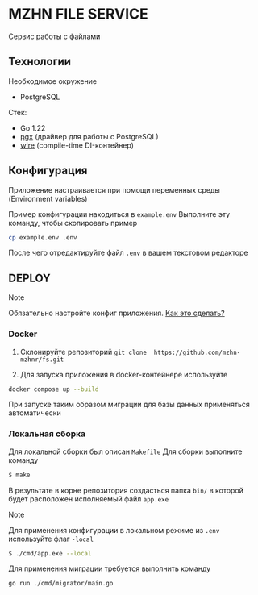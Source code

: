 # MZHN FILE SERVICE

Сервис работы с файлами

## Технологии

Необходимое окружение

- PostgreSQL

Стек:

- Go 1.22
- [pgx](https://github.com/jackc/pgx) (драйвер для работы с PostgreSQL)
- [wire](https://github.com/google/wire) (compile-time DI-контейнер)

## Конфигурация

Приложение настраивается при помощи переменных среды (Environment variables)

Пример конфигурации находиться в `example.env`
Выполните эту команду, чтобы скопировать пример

```bash
cp example.env .env
```

После чего отредактируйте файл `.env` в вашем текстовом редакторе

## DEPLOY

> [!Note]
> Обязательно настройте конфиг приложения. [Как это сделать?](#конфигурация)

### Docker

1. Склонируйте репозиторий `git clone  https://github.com/mzhn-mzhnr/fs.git`

2. Для запуска приложения в docker-контейнере используйте

```bash
docker compose up --build
```

При запуске таким образом миграции для базы данных применяться автоматически

### Локальная сборка

Для локальной сборки был описан `Makefile`
Для сборки выполните команду

```bash
$ make
```

В результате в корне репозитория создасться папка `bin/` в которой будет расположен исполняемый файл `app.exe`

> [!Note]
> Для применения конфигурации в локальном режиме из `.env` используйте флаг `-local`

```bash
$ ./cmd/app.exe --local
```

Для применения миграции требуется выполнить команду

```bash
go run ./cmd/migrator/main.go
```
